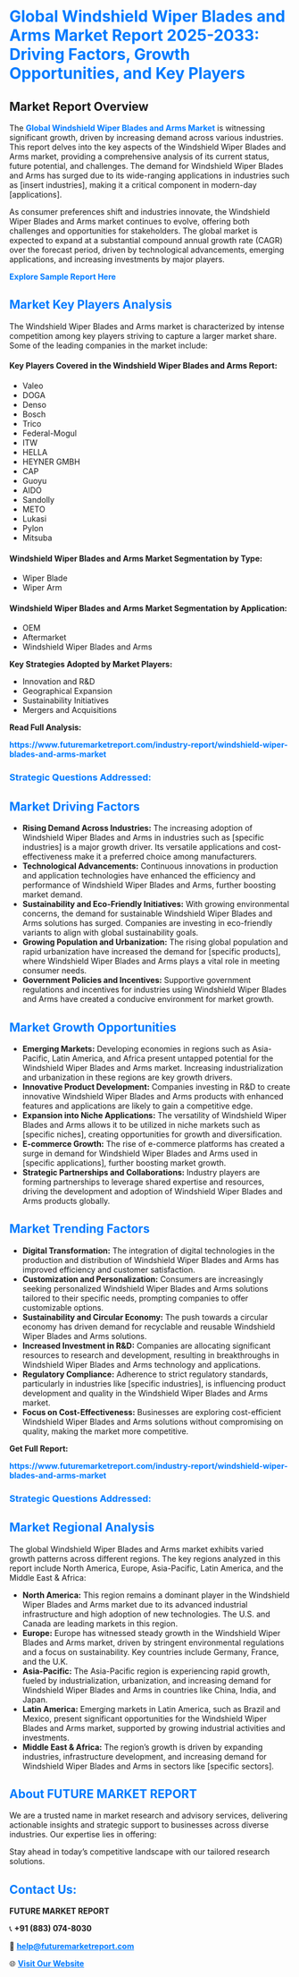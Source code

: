 <h1 style="color: #007BFF;">Global Windshield Wiper Blades and Arms Market Report 2025-2033: Driving Factors, Growth Opportunities, and Key Players</h1>

<section id="overview">
<h2>Market Report Overview</h2>
<p>The <a href="https://www.futuremarketreport.com/industry-report/windshield-wiper-blades-and-arms-market" style="color: #007BFF; text-decoration: none;"><strong>Global Windshield Wiper Blades and Arms Market</strong></a> is witnessing significant growth, driven by increasing demand across various industries. This report delves into the key aspects of the Windshield Wiper Blades and Arms market, providing a comprehensive analysis of its current status, future potential, and challenges. The demand for Windshield Wiper Blades and Arms has surged due to its wide-ranging applications in industries such as [insert industries], making it a critical component in modern-day [applications].</p>
<p>As consumer preferences shift and industries innovate, the Windshield Wiper Blades and Arms market continues to evolve, offering both challenges and opportunities for stakeholders. The global market is expected to expand at a substantial compound annual growth rate (CAGR) over the forecast period, driven by technological advancements, emerging applications, and increasing investments by major players.</p>
</section>

<section id="overview">
<p><a href="https://www.futuremarketreport.com/request-sample/reportId=127645" style="color: #007BFF; text-decoration: none;"><strong>Explore Sample Report Here</strong></a></p>
</section>

<section id="key-players">
<h2 style="color: #007BFF;">Market Key Players Analysis</h2>
<p>The Windshield Wiper Blades and Arms market is characterized by intense competition among key players striving to capture a larger market share. Some of the leading companies in the market include:</p>
<h4>Key Players Covered in the Windshield Wiper Blades and Arms Report:</h4>
<ul><li>Valeo</li><li>DOGA</li><li>Denso</li><li>Bosch</li><li>Trico</li><li>Federal-Mogul</li><li>ITW</li><li>HELLA</li><li>HEYNER GMBH</li><li>CAP</li><li>Guoyu</li><li>AIDO</li><li>Sandolly</li><li>METO</li><li>Lukasi</li><li>Pylon</li><li>Mitsuba</li></ul>
<h4>Windshield Wiper Blades and Arms Market Segmentation by Type:</h4>
<ul><li>Wiper Blade</li><li>Wiper Arm</li></ul>

<h4>Windshield Wiper Blades and Arms Market Segmentation by Application:</h4>
<ul><li>OEM</li><li>Aftermarket</li><li>Windshield Wiper Blades and Arms</li></ul>
<p><strong>Key Strategies Adopted by Market Players:</strong></p>
<ul>
<li>Innovation and R&D</li>
<li>Geographical Expansion</li>
<li>Sustainability Initiatives</li>
<li>Mergers and Acquisitions</li>
</ul>
</section>

<section>
<p><strong>Read Full Analysis: </strong></p><a href="https://www.futuremarketreport.com/industry-report/windshield-wiper-blades-and-arms-market" style="color: #007BFF; text-decoration: none;"><strong>https://www.futuremarketreport.com/industry-report/windshield-wiper-blades-and-arms-market</strong></a>
<h3 style="color: #007BFF;">Strategic Questions Addressed:</h3>
</section>

<section id="driving-factors">
<h2 style="color: #007BFF;">Market Driving Factors</h2>
<ul>
<li><strong>Rising Demand Across Industries:</strong> The increasing adoption of Windshield Wiper Blades and Arms in industries such as [specific industries] is a major growth driver. Its versatile applications and cost-effectiveness make it a preferred choice among manufacturers.</li>
<li><strong>Technological Advancements:</strong> Continuous innovations in production and application technologies have enhanced the efficiency and performance of Windshield Wiper Blades and Arms, further boosting market demand.</li>
<li><strong>Sustainability and Eco-Friendly Initiatives:</strong> With growing environmental concerns, the demand for sustainable Windshield Wiper Blades and Arms solutions has surged. Companies are investing in eco-friendly variants to align with global sustainability goals.</li>
<li><strong>Growing Population and Urbanization:</strong> The rising global population and rapid urbanization have increased the demand for [specific products], where Windshield Wiper Blades and Arms plays a vital role in meeting consumer needs.</li>
<li><strong>Government Policies and Incentives:</strong> Supportive government regulations and incentives for industries using Windshield Wiper Blades and Arms have created a conducive environment for market growth.</li>
</ul>
</section>

<section id="growth-opportunities">
<h2 style="color: #007BFF;">Market Growth Opportunities</h2>
<ul>
<li><strong>Emerging Markets:</strong> Developing economies in regions such as Asia-Pacific, Latin America, and Africa present untapped potential for the Windshield Wiper Blades and Arms market. Increasing industrialization and urbanization in these regions are key growth drivers.</li>
<li><strong>Innovative Product Development:</strong> Companies investing in R&D to create innovative Windshield Wiper Blades and Arms products with enhanced features and applications are likely to gain a competitive edge.</li>
<li><strong>Expansion into Niche Applications:</strong> The versatility of Windshield Wiper Blades and Arms allows it to be utilized in niche markets such as [specific niches], creating opportunities for growth and diversification.</li>
<li><strong>E-commerce Growth:</strong> The rise of e-commerce platforms has created a surge in demand for Windshield Wiper Blades and Arms used in [specific applications], further boosting market growth.</li>
<li><strong>Strategic Partnerships and Collaborations:</strong> Industry players are forming partnerships to leverage shared expertise and resources, driving the development and adoption of Windshield Wiper Blades and Arms products globally.</li>
</ul>
</section>

<section id="trending-factors">
<h2 style="color: #007BFF;">Market Trending Factors</h2>
<ul>
<li><strong>Digital Transformation:</strong> The integration of digital technologies in the production and distribution of Windshield Wiper Blades and Arms has improved efficiency and customer satisfaction.</li>
<li><strong>Customization and Personalization:</strong> Consumers are increasingly seeking personalized Windshield Wiper Blades and Arms solutions tailored to their specific needs, prompting companies to offer customizable options.</li>
<li><strong>Sustainability and Circular Economy:</strong> The push towards a circular economy has driven demand for recyclable and reusable Windshield Wiper Blades and Arms solutions.</li>
<li><strong>Increased Investment in R&D:</strong> Companies are allocating significant resources to research and development, resulting in breakthroughs in Windshield Wiper Blades and Arms technology and applications.</li>
<li><strong>Regulatory Compliance:</strong> Adherence to strict regulatory standards, particularly in industries like [specific industries], is influencing product development and quality in the Windshield Wiper Blades and Arms market.</li>
<li><strong>Focus on Cost-Effectiveness:</strong> Businesses are exploring cost-efficient Windshield Wiper Blades and Arms solutions without compromising on quality, making the market more competitive.</li>
</ul>
</section>

<section>
<p><strong>Get Full Report: </strong></p><a href="https://www.futuremarketreport.com/industry-report/windshield-wiper-blades-and-arms-market" style="color: #007BFF; text-decoration: none;"><strong>https://www.futuremarketreport.com/industry-report/windshield-wiper-blades-and-arms-market</strong></a>
<h3 style="color: #007BFF;">Strategic Questions Addressed:</h3>
</section>


<section id="regional-analysis">
<h2 style="color: #007BFF;">Market Regional Analysis</h2>
<p>The global Windshield Wiper Blades and Arms market exhibits varied growth patterns across different regions. The key regions analyzed in this report include North America, Europe, Asia-Pacific, Latin America, and the Middle East & Africa:</p>
<ul>
<li><strong>North America:</strong> This region remains a dominant player in the Windshield Wiper Blades and Arms market due to its advanced industrial infrastructure and high adoption of new technologies. The U.S. and Canada are leading markets in this region.</li>
<li><strong>Europe:</strong> Europe has witnessed steady growth in the Windshield Wiper Blades and Arms market, driven by stringent environmental regulations and a focus on sustainability. Key countries include Germany, France, and the U.K.</li>
<li><strong>Asia-Pacific:</strong> The Asia-Pacific region is experiencing rapid growth, fueled by industrialization, urbanization, and increasing demand for Windshield Wiper Blades and Arms in countries like China, India, and Japan.</li>
<li><strong>Latin America:</strong> Emerging markets in Latin America, such as Brazil and Mexico, present significant opportunities for the Windshield Wiper Blades and Arms market, supported by growing industrial activities and investments.</li>
<li><strong>Middle East & Africa:</strong> The region’s growth is driven by expanding industries, infrastructure development, and increasing demand for Windshield Wiper Blades and Arms in sectors like [specific sectors].</li>
</ul>
</section>

<footer>
<h2 style="color: #007BFF;">About FUTURE MARKET REPORT</h2>
<p>We are a trusted name in market research and advisory services, delivering actionable insights and strategic support to businesses across diverse industries. Our expertise lies in offering:</p>

<p>Stay ahead in today’s competitive landscape with our tailored research solutions.</p>

<h2 style="color: #007BFF;">Contact Us:</h2>
<p><strong>FUTURE MARKET REPORT</strong></p>
<p>📞 <strong>+91 (883) 074-8030</strong></p>
<p>📧 <strong><a href="mailto:help@futuremarketreport.com" style="color: #007BFF;">help@futuremarketreport.com</a></strong></p>
<p>🌐 <strong><a href="https://www.futuremarketreport.com/" style="color: #007BFF;">Visit Our Website</a></strong></p>
</footer>